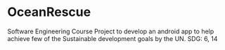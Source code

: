 # OceanRescue
Software Engineering Course Project to develop an android app to help achieve few of the Sustainable development goals by the UN.
SDG: 6, 14 

